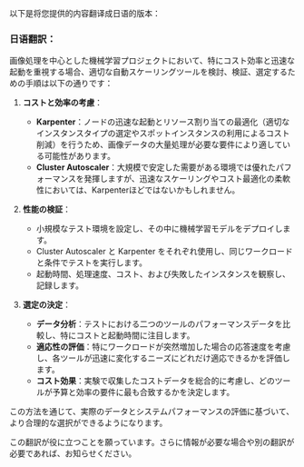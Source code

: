 以下是将您提供的内容翻译成日语的版本：

### 日语翻訳：

画像処理を中心とした機械学習プロジェクトにおいて、特にコスト効率と迅速な起動を重視する場合、適切な自動スケーリングツールを検討、検証、選定するための手順は以下の通りです：

1. **コストと効率の考慮**：
   - **Karpenter**：ノードの迅速な起動とリソース割り当ての最適化（適切なインスタンスタイプの選定やスポットインスタンスの利用によるコスト削減）を行うため、画像データの大量処理が必要な要件により適している可能性があります。
   - **Cluster Autoscaler**：大規模で安定した需要がある環境では優れたパフォーマンスを発揮しますが、迅速なスケーリングやコスト最適化の柔軟性においては、Karpenterほどではないかもしれません。

2. **性能の検証**：
   - 小規模なテスト環境を設定し、その中に機械学習モデルをデプロイします。
   - Cluster Autoscaler と Karpenter をそれぞれ使用し、同じワークロードと条件でテストを実行します。
   - 起動時間、処理速度、コスト、および失敗したインスタンスを観察し、記録します。

3. **選定の決定**：
   - **データ分析**：テストにおける二つのツールのパフォーマンスデータを比較し、特にコストと起動時間に注目します。
   - **適応性の評価**：特にワークロードが突然増加した場合の応答速度を考慮し、各ツールが迅速に変化するニーズにどれだけ適応できるかを評価します。
   - **コスト効果**：実験で収集したコストデータを総合的に考慮し、どのツールが予算と効率の要件に最も合致するかを決定します。

この方法を通じて、実際のデータとシステムパフォーマンスの評価に基づいて、より合理的な選択ができるようになります。

この翻訳が役に立つことを願っています。さらに情報が必要な場合や別の翻訳が必要であれば、お知らせください。